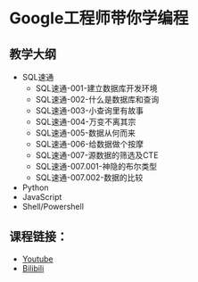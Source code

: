 # Google工程师带你学编程

## 教学大纲

- SQL速通
  - SQL速通-001-建立数据库开发环境
  - SQL速通-002-什么是数据库和查询
  - SQL速通-003-小查询里有故事
  - SQL速通-004-万变不离其宗
  - SQL速通-005-数据从何而来
  - SQL速通-006-给数据做个按摩
  - SQL速通-007-源数据的筛选及CTE
  - SQL速通-007.001-神隐的布尔类型
  - SQL速通-007.002-数据的比较
- Python 
- JavaScript
- Shell/Powershell

## 课程链接：

- [Youtube](https://www.youtube.com/playlist?list=PLZX6sKChTg8HfKjwlTcWSllDLC89IHEq5)
- [Bilibili](https://space.bilibili.com/7499477)

